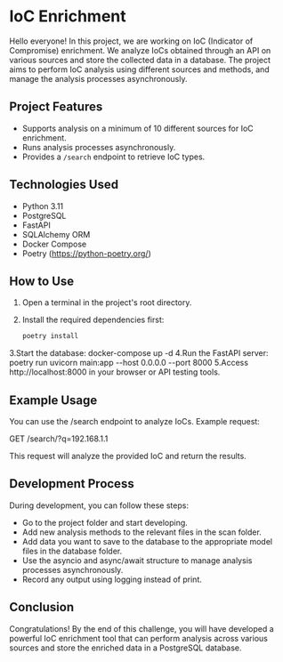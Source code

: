 
# IoC Enrichment 

Hello everyone! In this project, we are working on IoC (Indicator of Compromise) enrichment. We analyze IoCs obtained through an API on various sources and store the collected data in a database. The project aims to perform IoC analysis using different sources and methods, and manage the analysis processes asynchronously.

## Project Features

- Supports analysis on a minimum of 10 different sources for IoC enrichment.
- Runs analysis processes asynchronously.
- Provides a `/search` endpoint to retrieve IoC types.

## Technologies Used

- Python 3.11
- PostgreSQL
- FastAPI 
- SQLAlchemy ORM 
- Docker Compose
- Poetry (https://python-poetry.org/)

## How to Use

1. Open a terminal in the project's root directory.
2. Install the required dependencies first:

   ```bash
   poetry install
3.Start the database:
  docker-compose up -d
4.Run the FastAPI server:
  poetry run uvicorn main:app --host 0.0.0.0 --port 8000
5.Access http://localhost:8000 in your browser or API testing tools.

## Example Usage

You can use the /search endpoint to analyze IoCs. Example request:

GET /search/?q=192.168.1.1

This request will analyze the provided IoC and return the results.

## Development Process
During development, you can follow these steps:
  - Go to the project folder and start developing.
  - Add new analysis methods to the relevant files in the scan folder.
  - Add data you want to save to the database to the appropriate model files in the database folder.
  - Use the asyncio and async/await structure to manage analysis processes asynchronously.
  - Record any output using logging instead of print.

## Conclusion

Congratulations! By the end of this challenge, you will have developed a powerful IoC enrichment tool that can perform analysis across various sources and store the enriched data in a PostgreSQL database.
